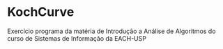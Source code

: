 # KochCurve
Exercício programa da matéria de Introdução a Análise de Algoritmos do curso de Sistemas de Informação da EACH-USP
